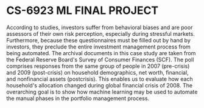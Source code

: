# CS-6923 ML FINAL PROJECT
According to studies, investors suffer from behavioral biases and are poor assessors of their own risk perception, especially during stressful markets. Furthermore, because these questionnaires must be filled out by hand by investors, they preclude the entire investment management process from being automated.
The archival documents in this case study are taken from the Federal Reserve Board's Survey of Consumer Finances (SCF). The poll comprises responses from the same group of people in 2007 (pre-crisis) and 2009 (post-crisis) on household demographics, net worth, financial, and nonfinancial assets (postcrisis). This enables us to evaluate how each household's allocation changed during global financial crisis of 2008.
The overarching goal is to show how machine learning may be used to automate the manual phases in the portfolio management process.
